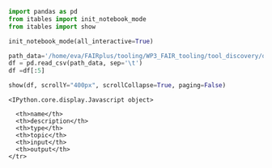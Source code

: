 

```python
import pandas as pd
from itables import init_notebook_mode
from itables import show

init_notebook_mode(all_interactive=True)

path_data='/home/eva/FAIRplus/tooling/WP3_FAIR_tooling/tool_discovery/outputs/ETL/tools_aggregation.tsv'
df = pd.read_csv(path_data, sep='\t')
df =df[:5]

show(df, scrollY="400px", scrollCollapse=True, paging=False)
```


    <IPython.core.display.Javascript object>



<div><table id="60b6c368-6578-4177-a8e0-0300b711eef6" class="display"><thead>
    <tr style="text-align: right;">
      
      <th>name</th>
      <th>description</th>
      <th>type</th>
      <th>topic</th>
      <th>input</th>
      <th>output</th>
    </tr>
  </thead></table>
<script type="text/javascript">
require(["datatables"], function (datatables) {
    $(document).ready(function () {
        var dt_args = {"scrollY": "400px", "scrollCollapse": true, "paging": false, "columnDefs": [{"width": "70px", "targets": "_all"}], "data": [["cabnet", "CABNet is a category Attention Block for Imbalanced Diabetic Retinopathy Grading", "['Script']", "[{'term': 'Imaging', 'uri': 'http://edamontology.org/topic_3382'}, {'term': 'Machine learning', 'uri': 'http://edamontology.org/topic_3474'}]", "[]", "[]"], ["rmea", "An R package to assess nonverbal synchronization in motion energy analysis time-series.\n\nThe goal of rMEA is to provide a suite of tools useful to read, visualize and export bivariate Motion Energy time-series. Lagged synchrony between subjects can be analyzed through windowed cross-correlation. Surrogate data generation allows an estimation of pseudosynchrony that helps to estimate the effect size of the observed synchronization.", "[]", "[{'term': 'Imaging', 'uri': 'http://edamontology.org/topic_3382'}, {'term': 'Gene expression', 'uri': 'http://edamontology.org/topic_0203'}, {'term': 'Literature and language', 'uri': 'http://edamontology.org/topic_3068'}]", "[]", "[]"], ["breedbase", "Breedbase is a comprehensive breeding management and analysis software. It can be used to design field layouts, collect phenotypic information using tablets, support the collection of genotyping samples in a field, store large amounts of high density genotypic information, and provide Genomic Selection related analyses and predictions. Breedbase supports the BrAPI standard.", "['Bioinformatics portal']", "[{'term': 'Agricultural science', 'uri': 'http://edamontology.org/topic_3810'}, {'term': 'Plant biology', 'uri': 'http://edamontology.org/topic_0780'}, {'term': 'Genotype and phenotype', 'uri': 'http://edamontology.org/topic_0625'}, {'term': 'NMR', 'uri': 'http://edamontology.org/topic_0593'}, {'term': 'Workflows', 'uri': 'http://edamontology.org/topic_0769'}]", "[]", "[]"], ["reactioncode", "Format for Reaction Searching, Analysis, Classification, Transform, and Encoding/Decoding.\n\nReactionCode is a new versatile format for searching, analysis, classification, transform, and encoding decoding of reactions.", "[]", "[{'term': 'Machine learning', 'uri': 'http://edamontology.org/topic_3474'}, {'term': 'Chemistry', 'uri': 'http://edamontology.org/topic_3314'}, {'term': 'Molecular biology', 'uri': 'http://edamontology.org/topic_3047'}, {'term': 'Small molecules', 'uri': 'http://edamontology.org/topic_0154'}]", "[]", "[]"], ["rawr", "Direct access to raw mass spectrometry data in R.\n\nR interface for Thermo Fisher Scientifc raw files branched from rawDiag. This package wraps the functionality of the RawFileReader .NET assembly. Within the R environment spectra and chromatograms are represented by S3 objects. All objects are currently kept in memory. Later versions will support on-disc backend processing and lazy evaluation.\n\nPlease install the latest release from https://github.com/fgcz/rawR/releases according to the provided instructions.", "[]", "[{'term': 'Proteomics experiment', 'uri': 'http://edamontology.org/topic_3520'}, {'term': 'Proteomics', 'uri': 'http://edamontology.org/topic_0121'}, {'term': 'Sequence assembly', 'uri': 'http://edamontology.org/topic_0196'}]", "[]", "[]"]]};
        dt_args = eval_functions(dt_args);
        table = $('#60b6c368-6578-4177-a8e0-0300b711eef6').DataTable(dt_args);
    });
})
</script>
</div>


